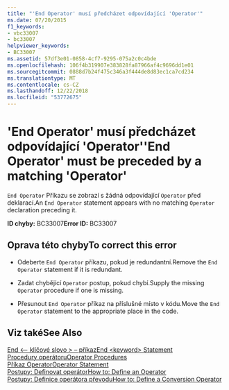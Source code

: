 ```yaml
---
title: "'End Operator' musí předcházet odpovídající 'Operator'"
ms.date: 07/20/2015
f1_keywords:
- vbc33007
- bc33007
helpviewer_keywords:
- BC33007
ms.assetid: 57df3e01-0858-4cf7-9295-075a2c0c4bde
ms.openlocfilehash: 106f4b319907e383828fa87966af4c9696dd1e01
ms.sourcegitcommit: 0888d7b24f475c346a3f444de8d83ec1ca7cd234
ms.translationtype: MT
ms.contentlocale: cs-CZ
ms.lasthandoff: 12/22/2018
ms.locfileid: "53772675"
---
```

# <a name="end-operator-must-be-preceded-by-a-matching-operator"></a><span data-ttu-id="5c297-102">'End Operator' musí předcházet odpovídající 'Operator'</span><span class="sxs-lookup"><span data-stu-id="5c297-102">'End Operator' must be preceded by a matching 'Operator'</span></span>
<span data-ttu-id="5c297-103">`End Operator` Příkazu se zobrazí s žádná odpovídající `Operator` před deklarací.</span><span class="sxs-lookup"><span data-stu-id="5c297-103">An `End Operator` statement appears with no matching `Operator` declaration preceding it.</span></span>  
  
 <span data-ttu-id="5c297-104">**ID chyby:** BC33007</span><span class="sxs-lookup"><span data-stu-id="5c297-104">**Error ID:** BC33007</span></span>  
  
## <a name="to-correct-this-error"></a><span data-ttu-id="5c297-105">Oprava této chyby</span><span class="sxs-lookup"><span data-stu-id="5c297-105">To correct this error</span></span>  
  
-   <span data-ttu-id="5c297-106">Odeberte `End Operator` příkazu, pokud je redundantní.</span><span class="sxs-lookup"><span data-stu-id="5c297-106">Remove the `End Operator` statement if it is redundant.</span></span>  
  
-   <span data-ttu-id="5c297-107">Zadat chybějící `Operator` postup, pokud chybí.</span><span class="sxs-lookup"><span data-stu-id="5c297-107">Supply the missing `Operator` procedure if one is missing.</span></span>  
  
-   <span data-ttu-id="5c297-108">Přesunout `End Operator` příkaz na příslušné místo v kódu.</span><span class="sxs-lookup"><span data-stu-id="5c297-108">Move the `End Operator` statement to the appropriate place in the code.</span></span>  
  
## <a name="see-also"></a><span data-ttu-id="5c297-109">Viz také</span><span class="sxs-lookup"><span data-stu-id="5c297-109">See Also</span></span>  
 [<span data-ttu-id="5c297-110">End \<– klíčové slovo > – příkaz</span><span class="sxs-lookup"><span data-stu-id="5c297-110">End \<keyword> Statement</span></span>](../../visual-basic/language-reference/statements/end-keyword-statement.md)  
 [<span data-ttu-id="5c297-111">Procedury operátoru</span><span class="sxs-lookup"><span data-stu-id="5c297-111">Operator Procedures</span></span>](../../visual-basic/programming-guide/language-features/procedures/operator-procedures.md)  
 [<span data-ttu-id="5c297-112">Příkaz Operator</span><span class="sxs-lookup"><span data-stu-id="5c297-112">Operator Statement</span></span>](../../visual-basic/language-reference/statements/operator-statement.md)  
 [<span data-ttu-id="5c297-113">Postupy: Definovat operátor</span><span class="sxs-lookup"><span data-stu-id="5c297-113">How to: Define an Operator</span></span>](../../visual-basic/programming-guide/language-features/procedures/how-to-define-an-operator.md)  
 [<span data-ttu-id="5c297-114">Postupy: Definice operátora převodu</span><span class="sxs-lookup"><span data-stu-id="5c297-114">How to: Define a Conversion Operator</span></span>](../../visual-basic/programming-guide/language-features/procedures/how-to-define-a-conversion-operator.md)
